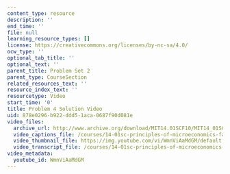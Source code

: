 ```yaml
---
content_type: resource
description: ''
end_time: ''
file: null
learning_resource_types: []
license: https://creativecommons.org/licenses/by-nc-sa/4.0/
ocw_type: ''
optional_tab_title: ''
optional_text: ''
parent_title: Problem Set 2
parent_type: CourseSection
related_resources_text: ''
resource_index_text: ''
resourcetype: Video
start_time: '0'
title: Problem 4 Solution Video
uid: 878e0296-b922-ddd5-1aca-0687f90d081e
video_files:
  archive_url: http://www.archive.org/download/MIT14.01SCF10/MIT14_01SCF10_problem_2-4_300k.mp4
  video_captions_file: /courses/14-01sc-principles-of-microeconomics-fall-2011/6ec8857a4c1e55d9a36e7f66fb6110be_WmnViAaMdGM.vtt
  video_thumbnail_file: https://img.youtube.com/vi/WmnViAaMdGM/default.jpg
  video_transcript_file: /courses/14-01sc-principles-of-microeconomics-fall-2011/22976bf58d2ce85b281891234fcd8997_WmnViAaMdGM.pdf
video_metadata:
  youtube_id: WmnViAaMdGM
---
```

